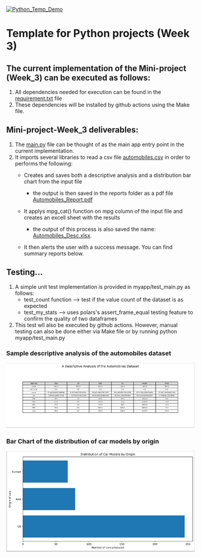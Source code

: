 [![Python_Temp_Demo](https://github.com/nogibjj/oo46_Python_Temp_W3/actions/workflows/actions.yml/badge.svg)][def]

# Template for Python projects (Week 3)

## The current implementation of the Mini-project (Week_3) can be executed as follows:

1. All dependencies needed for execution can be found in the [requirement.txt](https://github.com/nogibjj/oo46_Python_Temp_W3/blob/main/requirements.txt) file
2. These dependencies will be installed  by github actions using the Make file.


## Mini-project-Week_3 deliverables:
1. The [main.py](https://github.com/nogibjj/oo46_Python_Temp_W3/blob/main/myapp/main.py) file can be thought of as the main app entry point in the current implementation.
2. It imports several libraries to read a csv file [automobiles.csv](https://github.com/nogibjj/oo46_Python_Temp_W3/blob/main/dsets/automobiles.csv) in order to performs the following:
    * Creates and saves both a descriptive analysis and a distribution bar chart from the input file
        * the output is then saved in the reports folder as a pdf file [Automobiles_Report.pdf](https://github.com/nogibjj/oo46_Python_Temp_W3/blob/main/reports/Automobiles_Report.pdf)
    * It applys mpg_cat() function on mpg column of the input file and creates an excell sheet with the results
        * the output of this process is also saved the name: [Automobiles_Desc.xlsx](https://github.com/nogibjj/oo46_Python_Temp_W3/blob/main/reports/Automobiles_Desc.xlsx). 
   
    * It then alerts the user with a success message. You can find summary reports below.

## Testing...
1. A simple unit test implementation is provided in myapp/test_main.py as follows:
    * test_count function --> test if the value count of the dataset is as expected
    * test_my_stats --> uses polars's assert_frame_equal testing feature to confirm the quality of two dataframes
2. This test wll also be executed by github actions. However, manual testing can also be done either via Make file or by running python myapp/test_main.py

### Sample descriptive analysis of the automobiles dataset
![Descriptive Report](img/desc_stats.PNG)

### Bar Chart of the distribution of car models by origin
![Bar Chart](img/bar.PNG)



[def]: https://github.com/nogibjj/oo46_Python_Temp_W3/actions/workflows/actions.yml
